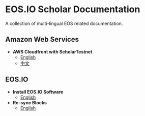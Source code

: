 # EOS.IO Scholar Documentation

A collection of multi-lingual EOS related documentation.

## Amazon Web Services

- **AWS Cloudfront with ScholarTestnet**
  - [English](aws/aws-cloudfront-with-scholar-testnet/README.md)
  - [中文](aws/aws-cloudfront-with-scholar-testnet/README-Chinese.md)

## EOS.IO

- **Install EOS.IO Software**
  - [English](eos/eos-install-eosio-software/README.md)
- **Re-sync Blocks**
  - [English](eos/eos-re-sync-blocks/README.md)